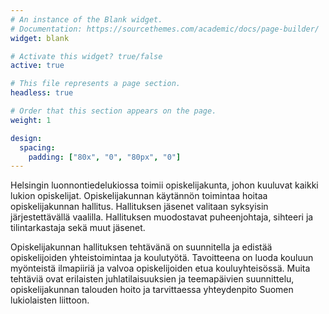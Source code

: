 ```yaml
---
# An instance of the Blank widget.
# Documentation: https://sourcethemes.com/academic/docs/page-builder/
widget: blank

# Activate this widget? true/false
active: true

# This file represents a page section.
headless: true

# Order that this section appears on the page.
weight: 1

design:
  spacing:
    padding: ["80x", "0", "80px", "0"]
---
```

Helsingin luonnontiedelukiossa toimii opiskelijakunta, johon kuuluvat kaikki lukion opiskelijat. Opiskelijakunnan käytännön toimintaa hoitaa opiskelijakunnan hallitus. Hallituksen jäsenet valitaan syksyisin järjestettävällä vaalilla. Hallituksen muodostavat puheenjohtaja, sihteeri ja tilintarkastaja sekä muut jäsenet. 

Opiskelijakunnan hallituksen tehtävänä on suunnitella ja edistää opiskelijoiden yhteistoimintaa ja koulutyötä. Tavoitteena on luoda kouluun myönteistä ilmapiiriä ja valvoa opiskelijoiden etua kouluyhteisössä. Muita tehtäviä ovat erilaisten juhlatilaisuuksien ja teemapäivien suunnittelu, opiskelijakunnan talouden hoito ja tarvittaessa yhteydenpito Suomen lukiolaisten liittoon. 
